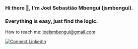 ### Hi there 👋, I'm Joel Sebastião Mbengui (jsmbengui).

### Everything is easy, just find the logic.

How to reach me: [joelsmbengui@gmail.com](mailto:joelsmbengui@gmail.com)

[![Connect LinkedIn](https://img.shields.io/badge/LinkedIn-informational?style=social&logo=linkedin)](https://www.linkedin.com/in/joel-sebastião-mbengui/)

